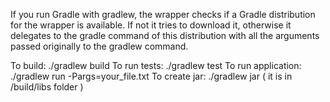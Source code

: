 If you run Gradle with gradlew, the wrapper checks if a Gradle distribution
for the wrapper is available. If not it tries to download it,
otherwise it delegates to the gradle command of this distribution
with all the arguments passed originally to the gradlew command.

To build: ./gradlew build
To run tests: ./gradlew test
To run application: ./gradlew run -Pargs=your_file.txt
To create jar: ./gradlew jar ( it is in /build/libs folder )